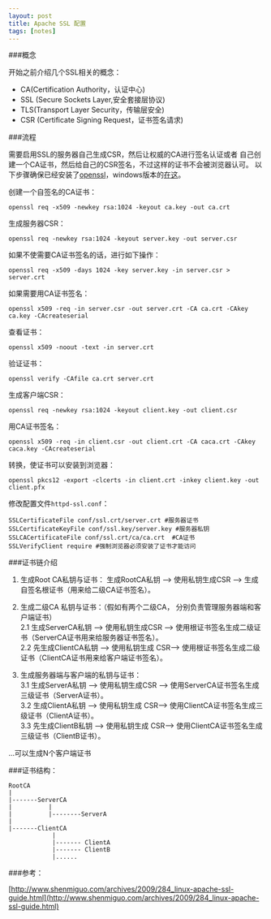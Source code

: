 ```yaml
---
layout: post
title: Apache SSL 配置
tags: [notes]
---
```


###概念

开始之前介绍几个SSL相关的概念：

* CA(Certification Authority，认证中心)
* SSL (Secure Sockets Layer,安全套接层协议)
* TLS(Transport Layer Security，传输层安全)
* CSR (Certificate Signing Request，证书签名请求)

###流程

需要启用SSL的服务器自己生成CSR，然后让权威的CA进行签名认证或者 自己创建一个CA证书，然后给自己的CSR签名，不过这样的证书不会被浏览器认可。
以下步骤确保已经安装了[openssl]，windows版本的[在这][1]。

创建一个自签名的CA证书：

	openssl req -x509 -newkey rsa:1024 -keyout ca.key -out ca.crt
	
生成服务器CSR：

	openssl req -newkey rsa:1024 -keyout server.key -out server.csr

如果不使需要CA证书签名的话，进行如下操作：

	openssl req -x509 -days 1024 -key server.key -in server.csr > server.crt

如果需要用CA证书签名：

	openssl x509 -req -in server.csr -out server.crt -CA ca.crt -CAkey ca.key -CAcreateserial

查看证书：

	openssl x509 -noout -text -in server.crt

验证证书：

	openssl verify -CAfile ca.crt server.crt

生成客户端CSR：

	openssl req -newkey rsa:1024 -keyout client.key -out client.csr

用CA证书签名：

	openssl x509 -req -in client.csr -out client.crt -CA caca.crt -CAkey caca.key -CAcreateserial

转换，使证书可以安装到浏览器：

	openssl pkcs12 -export -clcerts -in client.crt -inkey client.key -out client.pfx


修改配置文件`httpd-ssl.conf`：

	SSLCertificateFile conf/ssl.crt/server.crt #服务器证书
	SSLCertificateKeyFile conf/ssl.key/server.key #服务器私钥
	SSLCACertificateFile conf/ssl.crt/ca/ca.crt  #CA证书
	SSLVerifyClient require #强制浏览器必须安装了证书才能访问


###证书链介绍

1. 生成Root CA私钥与证书： 生成RootCA私钥 —> 使用私钥生成CSR —> 生成自签名根证书（用来给二级CA证书签名）。

2. 生成二级CA 私钥与证书：（假如有两个二级CA， 分别负责管理服务器端和客户端证书）     
2.1 生成ServerCA私钥 —> 使用私钥生成CSR —> 使用根证书签名生成二级证书（ServerCA证书用来给服务器证书签名）。      
2.2 先生成ClientCA私钥 —> 使用私钥生成 CSR—> 使用根证书签名生成二级证书（ClientCA证书用来给客户端证书签名）。       

3. 生成服务器端与客户端的私钥与证书：       
3.1 生成ServerA私钥 —> 使用私钥生成CSR —> 使用ServerCA证书签名生成三级证书（ServerA证书）。      
3.2 生成ClientA私钥 —> 使用私钥生成 CSR—> 使用ClientCA证书签名生成三级证书（ClientA证书）。       
3.3 先生成ClientB私钥 —> 使用私钥生成 CSR—> 使用ClientCA证书签名生成三级证书（ClientB证书）。       

...可以生成N个客户端证书

###证书结构：

	RootCA
	|
	|-------ServerCA
	|          |
	|          |--------ServerA
	|
	|-------ClientCA
	            |
	            |------- ClientA
	            |------- ClientB
	            |......


###参考：

[http://www.shenmiguo.com/archives/2009/284_linux-apache-ssl-guide.html](http://www.shenmiguo.com/archives/2009/284_linux-apache-ssl-guide.html)

[1]: http://www.slproweb.com/products/Win32OpenSSL.html
[openssl]: http://www.openssl.org/ "open ssl"
